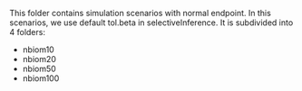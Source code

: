 This folder contains simulation scenarios with normal endpoint.
In this scenarios, we use default tol.beta in selectiveInference.
It is subdivided into 4 folders:

- nbiom10
- nbiom20
- nbiom50
- nbiom100
